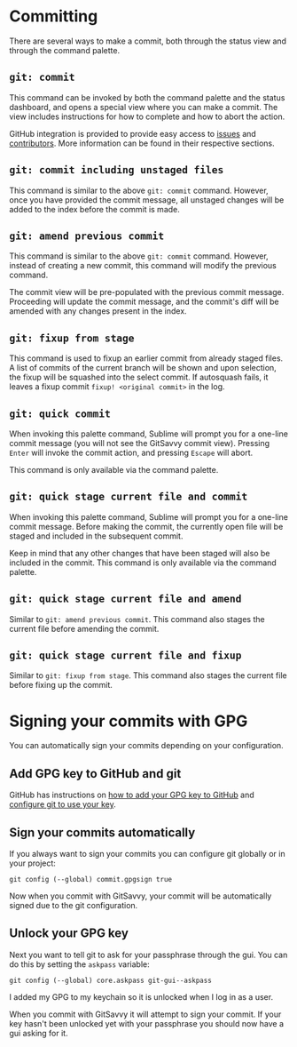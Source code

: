 # Committing

There are several ways to make a commit, both through the status view and through the command palette.

## `git: commit`

This command can be invoked by both the command palette and the status dashboard, and opens a special view where you can make a commit.  The view includes instructions for how to complete and how to abort the action.

GitHub integration is provided to provide easy access to [issues](github.md#issues-integration) and [contributors](github.md#contributors-integration).  More information can be found in their respective sections.

## `git: commit including unstaged files`

This command is similar to the above `git: commit` command.  However, once you have provided the commit message, all unstaged changes will be added to the index before the commit is made.

## `git: amend previous commit`

This command is similar to the above `git: commit` command.  However, instead of creating a new commit, this command will modify the previous command.

The commit view will be pre-populated with the previous commit message.  Proceeding will update the commit message, and the commit's diff will be amended with any changes present in the index.

## `git: fixup from stage`

This command is used to fixup an earlier commit from already staged files. A list of commits of the current branch will be shown and upon selection, the fixup will be squashed into the select commit. If autosquash fails, it leaves a fixup commit `fixup! <original commit>` in the log.

## `git: quick commit`

When invoking this palette command, Sublime will prompt you for a one-line commit message (you will not see the GitSavvy commit view).  Pressing `Enter` will invoke the commit action, and pressing `Escape` will abort.

This command is only available via the command palette.

## `git: quick stage current file and commit`

When invoking this palette command, Sublime will prompt you for a one-line commit message.  Before making the commit, the currently open file will be staged and included in the subsequent commit.

Keep in mind that any other changes that have been staged will also be included in the commit.  This command is only available via the command palette.

## `git: quick stage current file and amend`

Similar to `git: amend previous commit`. This command also stages the current file before amending the commit.

## `git: quick stage current file and fixup`

Similar to `git: fixup from stage`. This command also stages the current file before fixing up the commit.

# Signing your commits with GPG

You can automatically sign your commits depending on your configuration.

## Add GPG key to GitHub and git

GitHub has instructions on [how to add your GPG key to GitHub](https://help.github.com/articles/adding-a-new-gpg-key-to-your-github-account/) and [configure git to use your key](https://help.github.com/articles/telling-git-about-your-gpg-key/).

## Sign your commits automatically

If you always want to sign your commits you can configure git globally or in your project:

`git config (--global) commit.gpgsign true`

Now when you commit with GitSavvy, your commit will be automatically signed due to the git configuration.

## Unlock your GPG key

Next you want to tell git to ask for your passphrase through the gui. You can do this by setting the `askpass` variable:

`git config (--global) core.askpass git-gui--askpass`

I added my GPG to my keychain so it is unlocked when I log in as a user.

When you commit with GitSavvy it will attempt to sign your commit. If your key hasn't been unlocked yet with your passphrase you should now have a gui asking for it.
